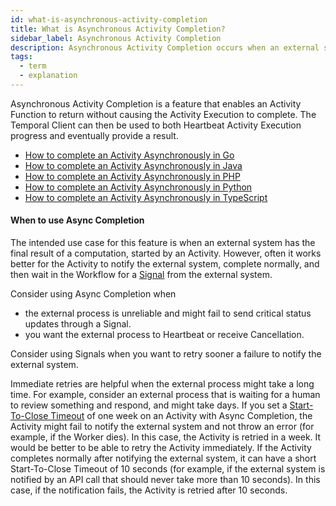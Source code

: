 ```yaml
---
id: what-is-asynchronous-activity-completion
title: What is Asynchronous Activity Completion?
sidebar_label: Asynchronous Activity Completion
description: Asynchronous Activity Completion occurs when an external system provides the final result of a computation, started by an Activity, to the Temporal System.
tags:
  - term
  - explanation
---
```


Asynchronous Activity Completion is a feature that enables an Activity Function to return without causing the Activity Execution to complete.
The Temporal Client can then be used to both Heartbeat Activity Execution progress and eventually provide a result.

- [How to complete an Activity Asynchronously in Go](/go/async-activity-completion)
- [How to complete an Activity Asynchronously in Java](/java/async-activity-completion)
- [How to complete an Activity Asynchronously in PHP](/php/async-activity-completion)
- [How to complete an Activity Asynchronously in Python](/python/async-activity-completion)
- [How to complete an Activity Asynchronously in TypeScript](/typescript/async-activity-completion)

#### When to use Async Completion

The intended use case for this feature is when an external system has the final result of a computation, started by an Activity.
However, often it works better for the Activity to notify the external system, complete normally, and then wait in the Workflow for a [Signal](/concepts/what-is-a-signal) from the external system.

Consider using Async Completion when

- the external process is unreliable and might fail to send critical status updates through a Signal.
- you want the external process to Heartbeat or receive Cancellation.

Consider using Signals when you want to retry sooner a failure to notify the external system.

Immediate retries are helpful when the external process might take a long time.
For example, consider an external process that is waiting for a human to review something and respond, and might take days.
If you set a [Start-To-Close Timeout](/activities#start-to-close-timeout) of one week on an Activity with Async Completion, the Activity might fail to notify the external system and not throw an error (for example, if the Worker dies).
In this case, the Activity is retried in a week.
It would be better to be able to retry the Activity immediately.
If the Activity completes normally after notifying the external system, it can have a short Start-To-Close Timeout of 10 seconds (for example, if the external system is notified by an API call that should never take more than 10 seconds).
In this case, if the notification fails, the Activity is retried after 10 seconds.

